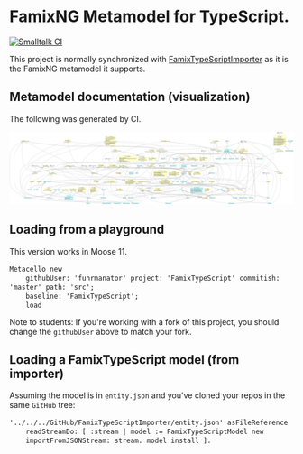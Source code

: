 
# FamixNG Metamodel for TypeScript.

[![Smalltalk CI](https://github.com/fuhrmanator/FamixTypeScript/actions/workflows/push_ci.yml/badge.svg)](https://github.com/fuhrmanator/FamixTypeScript/actions/workflows/push_ci.yml)

This project is normally synchronized with [FamixTypeScriptImporter](https://github.com/fuhrmanator/FamixTypeScriptImporter) as it is the FamixNG metamodel it supports.

## Metamodel documentation (visualization)

The following was generated by CI.

![FamixTypeScript Metamodel](./doc-uml/FamixTypeScript-traits.svg)

## Loading from a playground

This version works in Moose 11. 

```st
Metacello new
	githubUser: 'fuhrmanator' project: 'FamixTypeScript' commitish: 'master' path: 'src';
	baseline: 'FamixTypeScript';
	load
```

Note to students: If you're working with a fork of this project, you should change the `githubUser` above to match your fork.

## Loading a FamixTypeScript model (from importer)

Assuming the model is in `entity.json` and you've cloned your repos in the same `GitHub` tree:

```st
'../../../GitHub/FamixTypeScriptImporter/entity.json' asFileReference 
	readStreamDo: [ :stream | model := FamixTypeScriptModel new
	importFromJSONStream: stream. model install ]. 
```
